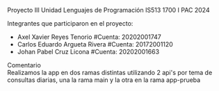 Proyecto III Unidad Lenguajes de Programación IS513 1700 I PAC 2024

Integrantes que participaron en el proyecto:  
- Axel Xavier Reyes Tenorio        #Cuenta: 20202001747  
- Carlos Eduardo Argueta Rivera    #Cuenta: 20172001120  
- Johan Pabel Cruz Licona          #Cuenta: 20202001663  

Comentario  
Realizamos la app en dos ramas distintas utilizando 2 api's por tema de consultas diarias, una la rama main y la otra en la rama app-prueba
